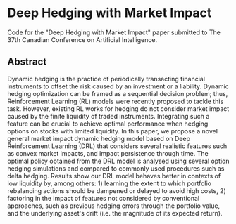 # Deep Hedging with Market Impact
 
Code for the "Deep Hedging with Market Impact" paper submitted to The 37th Canadian Conference on Artificial Intelligence.

## Abstract
Dynamic hedging is the practice of periodically transacting financial instruments to offset the risk caused by an investment or a liability. Dynamic hedging optimization can be framed as a sequential decision problem; thus, Reinforcement Learning (RL) models were recently proposed to tackle this task. However, existing RL works for hedging do not consider market impact caused by the finite liquidity of traded instruments. Integrating such a feature can be crucial to achieve optimal performance when hedging options on stocks with limited liquidity. In this paper, we propose a novel general market impact dynamic hedging model based on Deep Reinforcement Learning (DRL) that considers several realistic features such as convex market impacts, and impact persistence through time. The optimal policy obtained from the DRL model is analysed using several option hedging simulations and compared to commonly used procedures such as delta hedging. Results show our DRL model behaves better in contexts of low liquidity by, among others: 1) learning the extent to which portfolio rebalancing actions should be dampened or delayed to avoid high costs, 2) factoring in the impact of features not considered by conventional approaches, such as previous hedging errors through the portfolio value, and the underlying asset's drift (i.e. the magnitude of its expected return).
